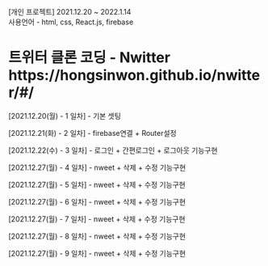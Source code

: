 <p>[개인 프로젝트] 2021.12.20 ~ 2022.1.14
</br>사용언어 - html, css, React.js, firebase </p>

<h1>트위터 클론 코딩 - Nwitter https://hongsinwon.github.io/nwitter/#/ </h1>
<p>[2021.12.20(월) - 1 일차] - 기본 셋팅</p>
<p>[2021.12.21(화) - 2 일차] - firebase연결 + Router설정</p>
<p>[2021.12.22(수) - 3 일차] - 로그인 + 간편로그인 + 로그아웃 기능구현</p>
<p>[2021.12.27(월) - 4 일차] - nweet + 삭제 + 수정 기능구현 </p>
<p>[2021.12.27(월) - 5 일차] - nweet + 삭제 + 수정 기능구현 </p>
<p>[2021.12.27(월) - 6 일차] - nweet + 삭제 + 수정 기능구현 </p>
<p>[2021.12.27(월) - 7 일차] - nweet + 삭제 + 수정 기능구현 </p>
<p>[2021.12.27(월) - 8 일차] - nweet + 삭제 + 수정 기능구현 </p>
<p>[2021.12.27(월) - 9 일차] - nweet + 삭제 + 수정 기능구현 </p>
